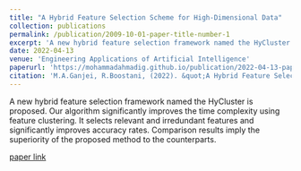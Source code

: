 ```yaml
---
title: "A Hybrid Feature Selection Scheme for High-Dimensional Data"
collection: publications
permalink: /publication/2009-10-01-paper-title-number-1
excerpt: 'A new hybrid feature selection framework named the HyCluster is proposed.'
date: 2022-04-13
venue: 'Engineering Applications of Artificial Intelligence'
paperurl: 'https://mohammadahmadig.github.io/publication/2022-04-13-paper-1'
citation: 'M.A.Ganjei, R.Boostani, (2022). &quot;A Hybrid Feature Selection Scheme for High-Dimensional Data.&quot; <i>Engineering Applications of Artificial Intelligence</i>. Volume 113,2022, 104894, https://doi.org/10.1016/j.engappai.2022.104894 '
---
```

A new hybrid feature selection framework named the HyCluster is proposed.
Our algorithm significantly improves the time complexity using feature clustering.
It selects relevant and irredundant features and significantly improves accuracy rates.
Comparison results imply the superiority of the proposed method to the counterparts.

[paper link](https://www.sciencedirect.com/science/article/pii/S0952197622001312)
